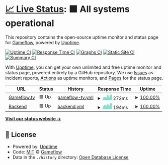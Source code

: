 # [📈 Live Status](https://status.gameflow.tv): <!--live status--> **🟩 All systems operational**

This repository contains the open-source uptime monitor and status page for [Gameflow](https://gameflow.tv), powered by [Upptime](https://github.com/upptime/upptime).

[![Uptime CI](https://github.com/gameflow-tv/status.gameflow.tv/workflows/Uptime%20CI/badge.svg)](https://github.com/gameflow-tv/status.gameflow.tv/actions?query=workflow%3A%22Uptime+CI%22)
[![Response Time CI](https://github.com/gameflow-tv/status.gameflow.tv/workflows/Response%20Time%20CI/badge.svg)](https://github.com/gameflow-tv/status.gameflow.tv/actions?query=workflow%3A%22Response+Time+CI%22)
[![Graphs CI](https://github.com/gameflow-tv/status.gameflow.tv/workflows/Graphs%20CI/badge.svg)](https://github.com/gameflow-tv/status.gameflow.tv/actions?query=workflow%3A%22Graphs+CI%22)
[![Static Site CI](https://github.com/gameflow-tv/status.gameflow.tv/workflows/Static%20Site%20CI/badge.svg)](https://github.com/gameflow-tv/status.gameflow.tv/actions?query=workflow%3A%22Static+Site+CI%22)
[![Summary CI](https://github.com/gameflow-tv/status.gameflow.tv/workflows/Summary%20CI/badge.svg)](https://github.com/gameflow-tv/status.gameflow.tv/actions?query=workflow%3A%22Summary+CI%22)

With [Upptime](https://upptime.js.org), you can get your own unlimited and free uptime monitor and status page, powered entirely by a GitHub repository. We use [Issues](https://github.com/gameflow-tv/status.gameflow.tv/issues) as incident reports, [Actions](https://github.com/gameflow-tv/status.gameflow.tv/actions) as uptime monitors, and [Pages](https://status.gameflow.tv) for the status page.

<!--start: status pages-->
<!-- This summary is generated by Upptime (https://github.com/upptime/upptime) -->
<!-- Do not edit this manually, your changes will be overwritten -->
<!-- prettier-ignore -->
| URL | Status | History | Response Time | Uptime |
| --- | ------ | ------- | ------------- | ------ |
| <img alt="" src="https://gameflow.tv/favicon.ico" height="13"> [Gameflow.tv](https://gameflow.tv) | 🟩 Up | [gameflow-tv.yml](https://github.com/gameflow-tv/status.gameflow.tv/commits/HEAD/history/gameflow-tv.yml) | <details><summary><img alt="Response time graph" src="./graphs/gameflow-tv/response-time-week.png" height="20"> 272ms</summary><br><a href="https://status.gameflow.tv/history/gameflow-tv"><img alt="Response time 262" src="https://img.shields.io/endpoint?url=https%3A%2F%2Fraw.githubusercontent.com%2Fgameflow-tv%2Fstatus.gameflow.tv%2FHEAD%2Fapi%2Fgameflow-tv%2Fresponse-time.json"></a><br><a href="https://status.gameflow.tv/history/gameflow-tv"><img alt="24-hour response time 273" src="https://img.shields.io/endpoint?url=https%3A%2F%2Fraw.githubusercontent.com%2Fgameflow-tv%2Fstatus.gameflow.tv%2FHEAD%2Fapi%2Fgameflow-tv%2Fresponse-time-day.json"></a><br><a href="https://status.gameflow.tv/history/gameflow-tv"><img alt="7-day response time 272" src="https://img.shields.io/endpoint?url=https%3A%2F%2Fraw.githubusercontent.com%2Fgameflow-tv%2Fstatus.gameflow.tv%2FHEAD%2Fapi%2Fgameflow-tv%2Fresponse-time-week.json"></a><br><a href="https://status.gameflow.tv/history/gameflow-tv"><img alt="30-day response time 284" src="https://img.shields.io/endpoint?url=https%3A%2F%2Fraw.githubusercontent.com%2Fgameflow-tv%2Fstatus.gameflow.tv%2FHEAD%2Fapi%2Fgameflow-tv%2Fresponse-time-month.json"></a><br><a href="https://status.gameflow.tv/history/gameflow-tv"><img alt="1-year response time 262" src="https://img.shields.io/endpoint?url=https%3A%2F%2Fraw.githubusercontent.com%2Fgameflow-tv%2Fstatus.gameflow.tv%2FHEAD%2Fapi%2Fgameflow-tv%2Fresponse-time-year.json"></a></details> | <details><summary><a href="https://status.gameflow.tv/history/gameflow-tv">100.00%</a></summary><a href="https://status.gameflow.tv/history/gameflow-tv"><img alt="All-time uptime 100.00%" src="https://img.shields.io/endpoint?url=https%3A%2F%2Fraw.githubusercontent.com%2Fgameflow-tv%2Fstatus.gameflow.tv%2FHEAD%2Fapi%2Fgameflow-tv%2Fuptime.json"></a><br><a href="https://status.gameflow.tv/history/gameflow-tv"><img alt="24-hour uptime 100.00%" src="https://img.shields.io/endpoint?url=https%3A%2F%2Fraw.githubusercontent.com%2Fgameflow-tv%2Fstatus.gameflow.tv%2FHEAD%2Fapi%2Fgameflow-tv%2Fuptime-day.json"></a><br><a href="https://status.gameflow.tv/history/gameflow-tv"><img alt="7-day uptime 100.00%" src="https://img.shields.io/endpoint?url=https%3A%2F%2Fraw.githubusercontent.com%2Fgameflow-tv%2Fstatus.gameflow.tv%2FHEAD%2Fapi%2Fgameflow-tv%2Fuptime-week.json"></a><br><a href="https://status.gameflow.tv/history/gameflow-tv"><img alt="30-day uptime 100.00%" src="https://img.shields.io/endpoint?url=https%3A%2F%2Fraw.githubusercontent.com%2Fgameflow-tv%2Fstatus.gameflow.tv%2FHEAD%2Fapi%2Fgameflow-tv%2Fuptime-month.json"></a><br><a href="https://status.gameflow.tv/history/gameflow-tv"><img alt="1-year uptime 100.00%" src="https://img.shields.io/endpoint?url=https%3A%2F%2Fraw.githubusercontent.com%2Fgameflow-tv%2Fstatus.gameflow.tv%2FHEAD%2Fapi%2Fgameflow-tv%2Fuptime-year.json"></a></details>
| <img alt="" src="https://gameflow.tv/favicon.ico" height="13"> [Backend](https://api.gameflow.tv/health) | 🟩 Up | [backend.yml](https://github.com/gameflow-tv/status.gameflow.tv/commits/HEAD/history/backend.yml) | <details><summary><img alt="Response time graph" src="./graphs/backend/response-time-week.png" height="20"> 194ms</summary><br><a href="https://status.gameflow.tv/history/backend"><img alt="Response time 277" src="https://img.shields.io/endpoint?url=https%3A%2F%2Fraw.githubusercontent.com%2Fgameflow-tv%2Fstatus.gameflow.tv%2FHEAD%2Fapi%2Fbackend%2Fresponse-time.json"></a><br><a href="https://status.gameflow.tv/history/backend"><img alt="24-hour response time 158" src="https://img.shields.io/endpoint?url=https%3A%2F%2Fraw.githubusercontent.com%2Fgameflow-tv%2Fstatus.gameflow.tv%2FHEAD%2Fapi%2Fbackend%2Fresponse-time-day.json"></a><br><a href="https://status.gameflow.tv/history/backend"><img alt="7-day response time 194" src="https://img.shields.io/endpoint?url=https%3A%2F%2Fraw.githubusercontent.com%2Fgameflow-tv%2Fstatus.gameflow.tv%2FHEAD%2Fapi%2Fbackend%2Fresponse-time-week.json"></a><br><a href="https://status.gameflow.tv/history/backend"><img alt="30-day response time 241" src="https://img.shields.io/endpoint?url=https%3A%2F%2Fraw.githubusercontent.com%2Fgameflow-tv%2Fstatus.gameflow.tv%2FHEAD%2Fapi%2Fbackend%2Fresponse-time-month.json"></a><br><a href="https://status.gameflow.tv/history/backend"><img alt="1-year response time 277" src="https://img.shields.io/endpoint?url=https%3A%2F%2Fraw.githubusercontent.com%2Fgameflow-tv%2Fstatus.gameflow.tv%2FHEAD%2Fapi%2Fbackend%2Fresponse-time-year.json"></a></details> | <details><summary><a href="https://status.gameflow.tv/history/backend">100.00%</a></summary><a href="https://status.gameflow.tv/history/backend"><img alt="All-time uptime 98.60%" src="https://img.shields.io/endpoint?url=https%3A%2F%2Fraw.githubusercontent.com%2Fgameflow-tv%2Fstatus.gameflow.tv%2FHEAD%2Fapi%2Fbackend%2Fuptime.json"></a><br><a href="https://status.gameflow.tv/history/backend"><img alt="24-hour uptime 100.00%" src="https://img.shields.io/endpoint?url=https%3A%2F%2Fraw.githubusercontent.com%2Fgameflow-tv%2Fstatus.gameflow.tv%2FHEAD%2Fapi%2Fbackend%2Fuptime-day.json"></a><br><a href="https://status.gameflow.tv/history/backend"><img alt="7-day uptime 100.00%" src="https://img.shields.io/endpoint?url=https%3A%2F%2Fraw.githubusercontent.com%2Fgameflow-tv%2Fstatus.gameflow.tv%2FHEAD%2Fapi%2Fbackend%2Fuptime-week.json"></a><br><a href="https://status.gameflow.tv/history/backend"><img alt="30-day uptime 100.00%" src="https://img.shields.io/endpoint?url=https%3A%2F%2Fraw.githubusercontent.com%2Fgameflow-tv%2Fstatus.gameflow.tv%2FHEAD%2Fapi%2Fbackend%2Fuptime-month.json"></a><br><a href="https://status.gameflow.tv/history/backend"><img alt="1-year uptime 98.60%" src="https://img.shields.io/endpoint?url=https%3A%2F%2Fraw.githubusercontent.com%2Fgameflow-tv%2Fstatus.gameflow.tv%2FHEAD%2Fapi%2Fbackend%2Fuptime-year.json"></a></details>

<!--end: status pages-->

[**Visit our status website →**](https://status.gameflow.tv)

## 📄 License

- Powered by: [Upptime](https://github.com/upptime/upptime)
- Code: [MIT](./LICENSE) © [Gameflow](https://gameflow.tv)
- Data in the `./history` directory: [Open Database License](https://opendatacommons.org/licenses/odbl/1-0/)

